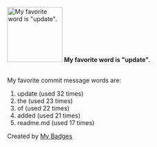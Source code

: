 <img src="https://my-badges.github.io/my-badges/favorite-word.png" alt="My favorite word is &quot;update&quot;." title="My favorite word is &quot;update&quot;." width="128">
<strong>My favorite word is &quot;update&quot;.</strong>
<br><br>

My favorite commit message words are:

1. update (used 32 times)
2. the (used 23 times)
3. of (used 22 times)
4. added (used 21 times)
5. readme.md (used 17 times)


Created by <a href="https://github.com/my-badges/my-badges">My Badges</a>
